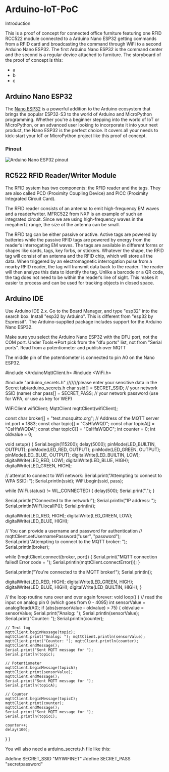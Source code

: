 # Arduino-IoT-PoC
Introduction

This is a proof of concept for connected office furniture featuring one RFID RCC522 module connected to a Arduino Nano ESP32 getting commands from a RFID card and broadcasting the command through WiFi to a second Arduino Nano ESP32. The first Arduino Nano ESP32 is the command center and the second is a regular device attached to furniture. The storyboard of the proof of concept is this:
- a
- b
- c

## Arduino Nano ESP32

The [Nano ESP32](https://store.arduino.cc/products/nano-esp32) is a powerful addition to the Arduino ecosystem that brings the popular ESP32-S3 to the world of Arduino and MicroPython programming. Whether you're a beginner stepping into the world of IoT or MicroPython, or an advanced user looking to incorporate it into your next product, the Nano ESP32 is the perfect choice. It covers all your needs to kick-start your IoT or MicroPython project like this proof of concept.

### Pinout

![Arduino Nano ESP32 pinout](https://github.com/zubanst/arduino-nano-esp32-pinout.jpg)

## RC522 RFID Reader/Writer Module

The RFID system has two components: the RFID reader and the tags. They are also called PCD (Proximity Coupling Device) and PICC (Proximity Integrated Circuit Card).

The RFID reader consists of an antenna to emit high-frequency EM waves and a reader/writer. MFRC522 from NXP is an example of such an integrated circuit. Since we are using high-frequency waves in the megahertz range, the size of the antenna can be small.

The RFID tag can be either passive or active. Active tags are powered by batteries while the passive RFID tags are powered by energy from the reader’s interrogating EM waves. The tags are available in different forms or shapes like cards, tags, key forbs, or stickers. Whatever the shape, the RFID tag will consist of an antenna and the RFID chip, which will store all the data. When triggered by an electromagnetic interrogation pulse from a nearby RFID reader, the tag will transmit data back to the reader. The reader will then analyze this data to identify the tag. Unlike a barcode or a QR code, the tag does not need to be within the reader’s line of sight. This makes it easier to process and can be used for tracking objects in closed space.

## Arduino IDE

Use Arduino IDE 2.x. Go to the Board Manager, and type "esp32" into the search box. Install "esp32 by Arduino". This is different from "esp32 by Espressif". The Arduino-supplied package includes support for the Arduino Nano ESP32.

Make sure you select the Arduino Nano ESP32 with the DFU port, not the COM port. Under Tools->Port pick from the "dfu ports" list, not from "Serial ports".
Read from a potentiometer and publish over MQTT

The middle pin of the potentiometer is connected to pin A0 on the Nano ESP32.

#include <ArduinoMqttClient.h>
#include <WiFi.h>

#include "arduino_secrets.h"
///////please enter your sensitive data in the Secret tab/arduino_secrets.h
char ssid[] = SECRET_SSID;        // your network SSID (name)
char pass[] = SECRET_PASS;    // your network password (use for WPA, or use as key for WEP)

WiFiClient wifiClient;
MqttClient mqttClient(wifiClient);

const char broker[] = "test.mosquitto.org"; // Address of the MQTT server
int        port     = 1883;
const char topic[]  = "CsHfaWQD";
const char topicA[]  = "CsHfaWQDA";
const char topicC[]  = "CsHfaWQDC";
int counter = 0;
int oldvalue = 0;

void setup() {
  Serial.begin(115200);
  delay(5000);
  pinMode(LED_BUILTIN, OUTPUT);
  pinMode(LED_RED, OUTPUT);
  pinMode(LED_GREEN, OUTPUT);
  pinMode(LED_BLUE, OUTPUT);
  digitalWrite(LED_BUILTIN, LOW);
  digitalWrite(LED_RED, LOW);
  digitalWrite(LED_BLUE, HIGH);
  digitalWrite(LED_GREEN, HIGH);

  // attempt to connect to Wifi network:
  Serial.print("Attempting to connect to WPA SSID: ");
  Serial.println(ssid);
  WiFi.begin(ssid, pass);

  while (WiFi.status() != WL_CONNECTED) {
    delay(500);
    Serial.print(".");
  }

  Serial.println("Connected to the network!");
  Serial.println("IP address: ");
  Serial.println(WiFi.localIP());
  Serial.println();

  digitalWrite(LED_RED, HIGH);
  digitalWrite(LED_GREEN, LOW);
  digitalWrite(LED_BLUE, HIGH);

  // You can provide a username and password for authentication
  // mqttClient.setUsernamePassword("user", "password");
  Serial.print("Attempting to connect to the MQTT broker: ");
  Serial.println(broker);

  while (!mqttClient.connect(broker, port)) {
    Serial.print("MQTT connection failed! Error code = ");
    Serial.println(mqttClient.connectError());
  }

  Serial.println("You're connected to the MQTT broker!");
  Serial.println();

  digitalWrite(LED_RED, HIGH);
  digitalWrite(LED_GREEN, HIGH);
  digitalWrite(LED_BLUE, HIGH);
  digitalWrite(LED_BUILTIN, HIGH);
}


// the loop routine runs over and over again forever:
void loop() {
  // read the input on analog pin 0 (which goes from 0 - 4095)
  int sensorValue = analogRead(A0);
  if (abs(sensorValue - oldvalue) > 75) {
    oldvalue = sensorValue;
    Serial.print("Analog: "); Serial.println(sensorValue);
    Serial.print("Counter: "); Serial.println(counter);

    // Text log
    mqttClient.beginMessage(topic);
    mqttClient.print("Analog: "); mqttClient.println(sensorValue);
    mqttClient.print("Counter: "); mqttClient.println(counter);
    mqttClient.endMessage();
    Serial.print("Sent MQTT message for ");
    Serial.println(topic);

    // Potentiometer
    mqttClient.beginMessage(topicA);
    mqttClient.print(sensorValue);
    mqttClient.endMessage();
    Serial.print("Sent MQTT message for ");
    Serial.println(topicA);

    // Counter
    mqttClient.beginMessage(topicC);
    mqttClient.print(counter);
    mqttClient.endMessage();
    Serial.print("Sent MQTT message for ");
    Serial.println(topicC);

    counter++;
    delay(100);
  }
}

You will also need a arduino_secrets.h file like this:

#define SECRET_SSID "MYWIFINET"
#define SECRET_PASS "secretpassword"

